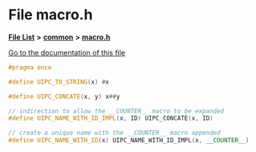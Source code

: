 

# File macro.h

[**File List**](files.md) **>** [**common**](dir_fe04c8fb910be76d82cd33e795163b9b.md) **>** [**macro.h**](common_2macro_8h.md)

[Go to the documentation of this file](common_2macro_8h.md)


```C++
#pragma once

#define UIPC_TO_STRING(x) #x

#define UIPC_CONCATE(x, y) x##y

// indirection to allow the __COUNTER__ macro to be expanded
#define UIPC_NAME_WITH_ID_IMPL(x, ID) UIPC_CONCATE(x, ID)

// create a unique name with the __COUNTER__ macro appended
#define UIPC_NAME_WITH_ID(x) UIPC_NAME_WITH_ID_IMPL(x, __COUNTER__)
```


